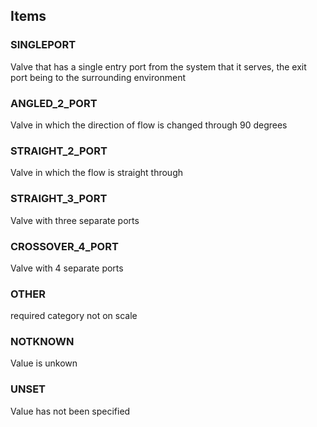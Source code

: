 

<!-- end of short definition -->
## Items

### SINGLEPORT
Valve that has a single entry port from the system that it serves, the exit port being to the surrounding environment

### ANGLED_2_PORT
Valve in which the direction of flow is changed through 90 degrees

### STRAIGHT_2_PORT
Valve in which the flow is straight through

### STRAIGHT_3_PORT
Valve with three separate ports

### CROSSOVER_4_PORT
Valve with 4 separate ports

### OTHER
required category not on scale

### NOTKNOWN
Value is unkown

### UNSET
Value has not been specified
